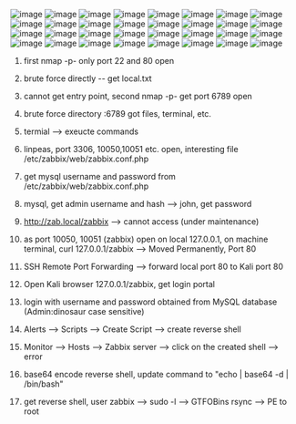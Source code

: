 ![image](https://github.com/user-attachments/assets/e0b424f1-0b47-4e37-bcd9-7e5bb16d0115)
![image](https://github.com/user-attachments/assets/b6045d52-19d0-4c49-9b9a-17d056070b44)
![image](https://github.com/user-attachments/assets/dfe72c74-4d55-44f8-9174-e4ccfc0aeb44)
![image](https://github.com/user-attachments/assets/5f1afa0c-8aac-41a9-9ffe-d0d06c439d03)
![image](https://github.com/user-attachments/assets/62767224-efd5-478a-aebe-1c3442f19055)
![image](https://github.com/user-attachments/assets/a7d50abc-d6b2-4d53-9c36-fc8a62667034)
![image](https://github.com/user-attachments/assets/ef0fb06b-5cb7-4415-921b-4520d925554f)
![image](https://github.com/user-attachments/assets/25a1f58f-87e0-402f-b9e9-c2ee6fc46b6e)
![image](https://github.com/user-attachments/assets/fecba2ce-f721-4c6a-9636-062bbb4a8721)
![image](https://github.com/user-attachments/assets/0671a1d2-c39b-4ba4-b49c-311c1ca16c6b)
![image](https://github.com/user-attachments/assets/6646183b-218c-46ca-8f46-93a39f35761f)
![image](https://github.com/user-attachments/assets/84dd4dcd-abf2-4c2c-96a7-23ef1fb9097a)
![image](https://github.com/user-attachments/assets/2f8cd46c-b6fd-4f7a-a1fb-ed67721f5ebf)
![image](https://github.com/user-attachments/assets/15360adb-e694-48b1-842d-ef6fa37f2f2e)
![image](https://github.com/user-attachments/assets/be0e324f-157d-4ad8-9893-d2faacfc0edb)
![image](https://github.com/user-attachments/assets/909786d9-36cf-4f14-96de-2b6e8682112f)
![image](https://github.com/user-attachments/assets/4c3ac75e-5b3f-44c5-ab24-1580cc75f835)
![image](https://github.com/user-attachments/assets/c0b1e4dd-9d82-4b56-a694-f582b2b683e0)
![image](https://github.com/user-attachments/assets/55d5b593-a50d-4fff-9d0f-030fdc48f592)
![image](https://github.com/user-attachments/assets/5b05b0c7-5a6d-49a8-8a0b-4a39f7bf8a46)
![image](https://github.com/user-attachments/assets/3f7092d3-1e57-473d-b2d9-c3a5d0c3f470)
![image](https://github.com/user-attachments/assets/582aad0f-bbeb-4711-bda7-42f19345497d)
![image](https://github.com/user-attachments/assets/d47a81a4-e5ae-4dd5-9807-8db69e3163fe)
![image](https://github.com/user-attachments/assets/efedfaec-7ab3-48aa-9d1d-d44ef0ce59ef)
![image](https://github.com/user-attachments/assets/8cd2bdb0-93d5-4a20-ab83-2458e4dd987b)
![image](https://github.com/user-attachments/assets/3de7d264-703e-45b4-998a-bc3796265e4c)
![image](https://github.com/user-attachments/assets/8851f78a-ea8f-43f3-81d2-e82ba0304c31)
![image](https://github.com/user-attachments/assets/dc7133d5-824b-405c-8815-ec823935dcbb)
![image](https://github.com/user-attachments/assets/7d215f44-57ef-4b2b-85b4-d6a98ef20a7b)
![image](https://github.com/user-attachments/assets/f737efd6-40a1-4906-be8f-698a616ac79c)
![image](https://github.com/user-attachments/assets/c81bb572-e34c-4a59-8ff0-748c03cb8b09)
![image](https://github.com/user-attachments/assets/d201160d-4a32-4425-8502-9f0c70f07db3)


1. first nmap -p-    only port 22 and 80 open

2. brute force directly -- get local.txt

3. cannot get entry point, second nmap -p-     get port 6789 open

4. brute force directory :6789    got files, terminal, etc.

5. termial --> exeucte commands

6. linpeas, port 3306, 10050,10051 etc. open, interesting file /etc/zabbix/web/zabbix.conf.php

7. get mysql username and password from /etc/zabbix/web/zabbix.conf.php

8. mysql, get admin username and hash --> john, get password

9. http://zab.local/zabbix --> cannot access (under maintenance)
  
10. as port 10050, 10051 (zabbix) open on local 127.0.0.1, on machine terminal, curl 127.0.0.1/zabbix --> Moved Permanently, Port 80

11. SSH Remote Port Forwarding --> forward local port 80 to Kali port 80

12. Open Kali browser 127.0.0.1/zabbix, get login portal

13. login with username and password obtained from MySQL database (Admin:dinosaur   case sensitive)

14. Alerts --> Scripts --> Create Script --> create reverse shell

15. Monitor --> Hosts --> Zabbix server --> click on the created shell --> error

16. base64 encode reverse shell, update command to "echo <base64-encoded-shell> | base64 -d | /bin/bash"

17. get reverse shell, user zabbix --> sudo -l --> GTFOBins rsync --> PE to root
